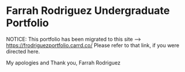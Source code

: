 # Farrah Rodriguez Undergraduate Portfolio

NOTICE: This portfolio has been migrated to this site --> https://frodriguezportfolio.carrd.co/
Please refer to that link, if you were directed here.

My apologies and Thank you,
Farrah Rodriguez
